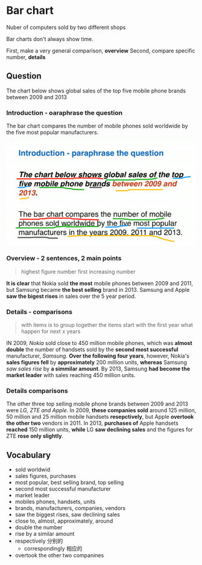# Bar chart

Nuber of computers sold by two different shops

Bar charts don't always show time.

First, make a very general comparison, **overview**
Second, compare specific number, **details**

## Question

The chart below shows global sales of the top five mobile phone brands between 2009 and 2013

### Introduction - oaraphrase the question

The bar chart compares the number of mobile phones sold worldwide by the five most popular manufacturers.

<img src="https://raw.githubusercontent.com/FavorMylikes/hackmd-note/img/img20230506224608.png" alt="20230506224608"/>

### Overview - 2 sentences, 2 main points

> highest figure number first
> increasing number

**It is clear** that Nokia sold **the most** mobile phones between 2009 and 2011, but Samsung became **the best selling** brand in 2013. Samsung and Apple **saw the bigest rises** in sales over the 5 year period.

### Details - comparisons

> with items is to group together the items
> start with the first year
> what happen for next x years

IN 2009, *Nokia* sold close to 450 million mobile phones, which was **almost double** the number of handsets sold by the **second most successful** manufacturer, *Samsung*. **Over the following four years**, however, Nokia's **sales figures fell** by **approximately** 200 million units, **whereas** Samsung *saw sales rise* by **a simmilar amount**. By 2013, Samsung **had become the market leader** with sales reaching 450 million units.

### Details comparisons

The other three top selling mobile phone brands between 2009 and 2013 were *LG, ZTE and Apple*. In 2009, **these companies sold** around 125 million, 50 million and 25 million mobile handsets **resepctively**, but Apple **overtook the other two** vendors in 2011. In 2013, **purchases of** Apple handsets **reached** 150 million units, **while** LG **saw declining sales** and the figures for ZTE **rose only slightly**.

## Vocabulary

- sold worldwid
- sales figures, purchases
- most popular, best selling brand, top selling
- second most successful manufacturer
- market leader
- mobiles phones, handsets, units
- brands, manufacturers, companies, vendors
- saw the biggest rises, saw declining sales
- close to, almost, approximately, around
- double the number
- rise by a similar amount
- respectively 分别的
  - correspondingly 相应的
- overtook the other two companines